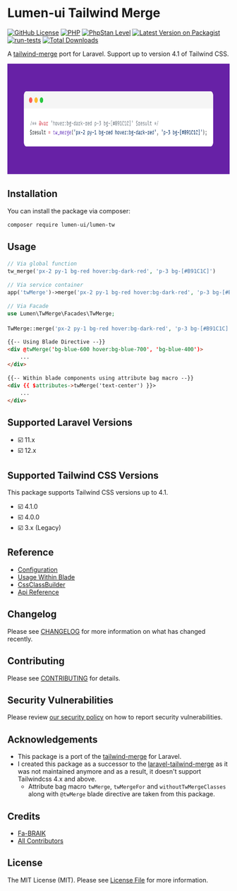# Lumen-ui Tailwind Merge

[![GitHub License](https://img.shields.io/github/license/nuxtifyts/php-dto)](https://github.com/Fa-BRAIK/lumen-tw/blob/main/LICENSE.md)
[![PHP](https://img.shields.io/badge/php-%23777BB4.svg?&logo=php&logoColor=white&label=8.3)](https://www.php.net/releases/8.3/en.php)
[![PhpStan Level](https://img.shields.io/badge/PHPStan-level%2010-brightgreen.svg)](https://phpstan.org/user-guide/rule-levels)
[![Latest Version on Packagist](https://img.shields.io/packagist/v/lumen-ui/lumen-tw.svg?style=flat-square)](https://packagist.org/packages/lumen-ui/lumen-tw)
[![run-tests](https://github.com/Fa-BRAIK/lumen-tw/actions/workflows/run-tests.yml/badge.svg)](https://github.com/Fa-BRAIK/lumen-tw/actions/workflows/run-tests.yml)
[![Total Downloads](https://img.shields.io/packagist/dt/lumen-ui/lumen-tw.svg?style=flat-square)](https://packagist.org/packages/lumen-ui/lumen-tw)

A [tailwind-merge](https://github.com/dcastil/tailwind-merge) port for Laravel. Support up to version 4.1 of Tailwind CSS.

<p align="center">
    <picture>
        <source media="(prefers-color-scheme: dark)" srcset="https://github.com/Fa-BRAIK/lumen-tw/blob/main/art/dark%3Ahow-to-use.png">
        <img alt="LumenTw example" src="https://github.com/Fa-BRAIK/lumen-tw/blob/main/art/light%3Ahow-to-use.png" height="250px">
    </picture>
</p>

## Installation

You can install the package via composer:

```bash
composer require lumen-ui/lumen-tw
```

## Usage

```php
// Via global function
tw_merge('px-2 py-1 bg-red hover:bg-dark-red', 'p-3 bg-[#B91C1C]')
```

```php
// Via service container
app('twMerge')->merge('px-2 py-1 bg-red hover:bg-dark-red', 'p-3 bg-[#B91C1C]');
```

```php
// Via Facade
use Lumen\TwMerge\Facades\TwMerge;

TwMerge::merge('px-2 py-1 bg-red hover:bg-dark-red', 'p-3 bg-[#B91C1C]');
```

```html
{{-- Using Blade Directive --}}
<div @twMerge('bg-blue-600 hover:bg-blue-700', 'bg-blue-400')>
    ...   
</div>
```

```html
{{-- Within blade components using attribute bag macro --}}
<div {{ $attributes->twMerge('text-center') }}>
    ...
</div>
```

## Supported Laravel Versions
- ☑️ 11.x
- ☑️ 12.x

## Supported Tailwind CSS Versions

This package supports Tailwind CSS versions up to 4.1.
- ☑️ 4.1.0
- ☑️ 4.0.0
- ☑️ 3.x (Legacy)

## Reference

- [Configuration](https://github.com/Fa-BRAIK/lumen-tw/tree/main/docs/configuration.md)
- [Usage Within Blade](https://github.com/Fa-BRAIK/lumen-tw/tree/main/docs/usage-within-blade.md)
- [CssClassBuilder](https://github.com/Fa-BRAIK/lumen-tw/tree/main/docs/css-class-builder.md)
- [Api Reference](https://github.com/Fa-BRAIK/lumen-tw/tree/main/docs/api-reference.md)

## Changelog

Please see [CHANGELOG](CHANGELOG.md) for more information on what has changed recently.

## Contributing

Please see [CONTRIBUTING](CONTRIBUTING.md) for details.

## Security Vulnerabilities

Please review [our security policy](../../security/policy) on how to report security vulnerabilities.

## Acknowledgements

- This package is a port of the [tailwind-merge](https://github.com/dcastil/tailwind-merge) for Laravel.
- I created this package as a successor to the [laravel-tailwind-merge](https://github.com/gehrisandro/tailwind-merge-laravel)
as it was not maintained anymore and as a result, it doesn't support Tailwindcss 4.x and above.
  - Attribute bag macro `twMerge`, `twMergeFor` and `withoutTwMergeClasses` along with `@twMerge` blade directive are taken from this package.

## Credits

- [Fa-BRAIK](https://github.com/Fa-BRAIK)
- [All Contributors](../../contributors)

## License

The MIT License (MIT). Please see [License File](LICENSE.md) for more information.
